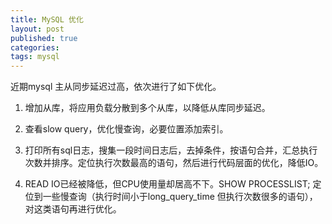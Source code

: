 ```yaml
---
title: MySQL 优化
layout: post
published: true
categories: 
tags: mysql
---
```


近期mysql 主从同步延迟过高，依次进行了如下优化。

1. 增加从库，将应用负载分散到多个从库，以降低从库同步延迟。

2. 查看slow query，优化慢查询，必要位置添加索引。

3. 打印所有sql日志，搜集一段时间日志后，去掉条件，按语句合并，汇总执行次数并排序。定位执行次数最高的语句，然后进行代码层面的优化，降低IO。

4. READ IO已经被降低，但CPU使用量却居高不下。SHOW PROCESSLIST; 定位到一些慢查询（执行时间小于long_query_time 但执行次数很多的语句），对这类语句再进行优化。

